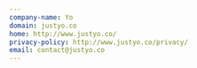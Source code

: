 ```yaml
---
company-name: Yo
domain: justyo.co
home: http://www.justyo.co/
privacy-policy: http://www.justyo.co/privacy/
email: contact@justyo.co
---
```




